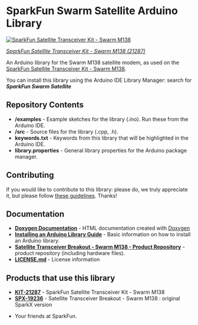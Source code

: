 SparkFun Swarm Satellite Arduino Library
==============================

[![SparkFun Satellite Transceiver Kit - Swarm M138](https://cdn.sparkfun.com/assets/parts/2/1/0/7/1/21218-Swarm-kit.jpg)]([https://www.sparkfun.com/products/21287](https://www.sparkfun.com/products/21287))

[*SparkFun Satellite Transceiver Kit - Swarm M138 (21287)*](https://www.sparkfun.com/products/21287)

An Arduino library for the Swarm M138 satellite modem, as used on the [SparkFun Satellite Transceiver Kit - Swarm M138](https://www.sparkfun.com/products/21287).

You can install this library using the Arduino IDE Library Manager: search for _**SparkFun Swarm Satellite**_

## Repository Contents

* **/examples** - Example sketches for the library (.ino). Run these from the Arduino IDE.
* **/src** - Source files for the library (.cpp, .h).
* **keywords.txt** - Keywords from this library that will be highlighted in the Arduino IDE.
* **library.properties** - General library properties for the Arduino package manager.

## Contributing

If you would like to contribute to this library: please do, we truly appreciate it, but please follow [these guidelines](./CONTRIBUTING.md). Thanks!

## Documentation

* **[Doxygen Documentation](https://sparkfun.github.io/SparkFun_Swarm_Satellite_Arduino_Library/)** - HTML documentation created with [Doxygen](https://github.com/doxygen/doxygen)
* **[Installing an Arduino Library Guide](https://learn.sparkfun.com/tutorials/installing-an-arduino-library)** - Basic information on how to install an Arduino library.
* **[Satellite Transceiver Breakout - Swarm M138 - Product Repository](https://github.com/sparkfun/SparkFun_Satellite_Transceiver-Swarm_M138)** - product repository (including hardware files).
* **[LICENSE.md](./LICENSE.md)** - License information

## Products that use this library

* **[KIT-21287](https://www.sparkfun.com/products/21287)** - SparkFun Satellite Transceiver Kit - Swarm M138
* **[SPX-19236](https://www.sparkfun.com/products/19236)** - Satellite Transceiver Breakout - Swarm M138 : original SparkX version

- Your friends at SparkFun.
